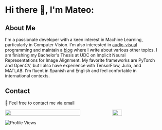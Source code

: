 # Hi there 👋, I'm Mateo: 

## About Me
I'm a passionate developer with a keen interest in Machine Learning, particularly in Computer Vision. I'm also interested in [audio-visual](https://www.youtube.com/@mateo_19182/videos) programming and maintain a [blog](https://19182.bearblog.dev/) where I write about various other topics. I am finishing my Bachelor's Thesis at UDC on Implicit Neural Representations for Image Alignment. My favorite frameworks are PyTorch and OpenCV, but I also have experience with TensorFlow, Julia, and MATLAB. I'm fluent in Spanish and English and feel confortable in international contexts.

## Contact

📧 Feel free to contact me via [email](mailto:mateoamadoares@gmail.com)

<div style="display: flex; align-items: flex-start;">
  <img src="http://github-profile-summary-cards.vercel.app/api/cards/profile-details?username=mateo19182&theme=nord_dark" width="70%">
  <img src="http://github-profile-summary-cards.vercel.app/api/cards/most-commit-language?username=mateo19182&theme=nord_dark" width="25%">
</div>



![Profile Views](https://komarev.com/ghpvc/?username=mateo19182)
